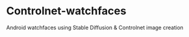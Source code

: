 # Controlnet-watchfaces
Android watchfaces using Stable Diffusion &amp; Controlnet image creation
 

